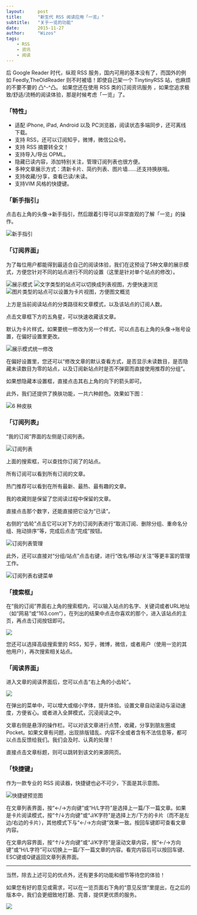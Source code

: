 ```yaml
---
layout:     post
title:      "新生代 RSS 阅读应用「一览」"
subtitle:   "关于一览的功能"
date:       2015-11-27
author:     "Wizos"
tags:
    - RSS
    - 资讯
    - 阅读
---
```



后 Google Reader 时代，纵观 RSS 服务，国内可用的基本没有了，而国外的例如 Feedly,TheOldReader 则不时被墙！即使自己架一个 TinytinyRSS 站，也麻烦的不要不要的 凸^-^凸。
如果您还在使用 RSS 类的订阅资讯服务 ，如果您追求极致/舒适/流畅的阅读体验，那是时候考虑「一览」了。
### 「特性」
> 
* 适配 iPhone, iPad, Android 以及 PC浏览器，阅读状态多端同步，还可离线下载。
* 支持 RSS，还可以订阅知乎，微博，微信公众号。
* 支持 RSS 摘要转全文！
* 支持导入/导出 OPML。
* 隐藏已读内容，添加特别关注，管理订阅列表也很方便。
* 多种文章展示方式：清新卡片、简约列表、图片墙……还支持换肤哦。
* 支持收藏/分享，查看已读/未读。
* 支持VIM 风格的快捷键。


### 「新手指引」
点击右上角的头像→新手指引，然后跟着引导可以非常直观的了解「一览」的操作。

![新手指引](../img/1-about-me/guide.png)

### 「订阅界面」
为了每位用户都能得到最适合自己的阅读体验，我们在这预设了5种文章的展示模式，方便您针对不同的站点进行不同的设置（这里是针对单个站点的修改）。

![展示模式](../img/1-about-me/show-type.png)
![文字类型的站点可以切换成列表视图，方便快速浏览](../img/1-about-me/show-list.png)
![图片类型的站点可以设置为卡片视图，方便图文概览](../img/1-about-me/show-maga.png)

上方是当前阅读站点的分类路径和文章模式，以及该站点的订阅人数。

点击文章框下方的五角星，可以快速收藏该文章。

默认为卡片样式，如果要统一修改为另一个样式，可以点击右上角的头像→账号设置，在偏好设置里更改。

![展示模式统一修改](../img/1-about-me/show-set.png)

在偏好设置里，您还可以“修改文章的默认查看方式，是否显示未读数目，是否隐藏未读数目为零的站点，以及订阅新站点时是否不弹窗而直接使用推荐的分组”。

如果想隐藏本设置框，直接点击其右上角的向下的箭头即可。

此外，我们还提供了换肤功能，一共六种颜色。效果如下图：

![6 种皮肤](../img/1-about-me/theme.png)

### 「订阅列表」
“我的订阅”界面的左侧是订阅列表。

![订阅列表](../img/1-about-me/list-sub.png)

上面的搜索框，可以查找你订阅了的站点。

所有订阅可以看到所有订阅的文章。

热门推荐可以看到在所有最新、最热、最有趣的文章。

我的收藏则是保留了您阅读过程中保留的文章。

直接点击那个数字，还能直接把它设为“已读”。

右侧的“齿轮”点击它可以对下方的订阅列表进行“取消订阅、删除分组、重命名分组、拖动排序”等，完成后点击“完成”按钮。

![订阅列表管理](../img/1-about-me/list-sub-mana.png)

此外，还可以直接对“分组/站点”点击右键，进行“改名/移动/关注”等更丰富的管理工作。

![订阅列表右键菜单](../img/1-about-me/list-sub-righthand.png)

### 「搜索框」
在“我的订阅”界面右上角的搜索框内，可以输入站点的名字、关键词或者URL地址（如“网易”或“163.com”），在列出的结果中点击你喜欢的那个，进入该站点的主页，再点击订阅按钮即可。

![](../img/1-about-me/search.png)

您还可以选择高级搜索里的 RSS，知乎，微博，微信，或者用户（使用一览的其他用户），再次搜索相关站点。
### 「阅读界面」
进入文章的阅读界面后，您可以点击“右上角的小齿轮”。

![](../img/1-about-me/post(list).png)

在弹出的菜单中，可以增大或缩小字体，提升体验。设置文章自动滚动与滚动速度，方便省心。或者进入全屏模式，沉浸阅读之中。

文章右侧是悬浮的操作栏。可以对该文章进行点赞，收藏，分享到朋友圈或 Pocket。如果文章有问题，出现排版错乱、内容不全或者含有不法信息等，都可以点击反馈给我们。我们会及时、认真的处理！

直接点击文章标题，则可以跳转到该文的来源网页。

### 「快捷键」
作为一款专业的 RSS 阅读器，快捷键也必不可少，下面是其示意图。

![快捷键预览图](../img/1-about-me/hotkey.png)

在文章列表界面，按“←/→方向键”或“H/L字符”是选择上一篇/下一篇文章。如果是卡片阅读模式，按“↑/↓方向键”或“J/K字符”是选择上方/下方的卡片（而不是左边/右边的卡片），其他模式下与“←/→方向键”效果一致。按回车键即可查看文章内容。

在文章内容界面，按“↑/↓方向键”或“J/K字符”是滚动文章内容，按“←/→方向键”或“H/L字符”可以切换上一篇/下一篇文章的内容。看完内容后可以按回车键、ESC键或Q键返回文章列表界面。

---
当然，除去上述可见的优点外，还有更多的功能和细节等待您的体验！

如果您有好的意见或需求，可以在一览页面右下角的“意见反馈”里提出，在之后的版本中，我们会更细致地打磨、完善，提供更优质的服务。

![](../img/1-about-me/look.png)
